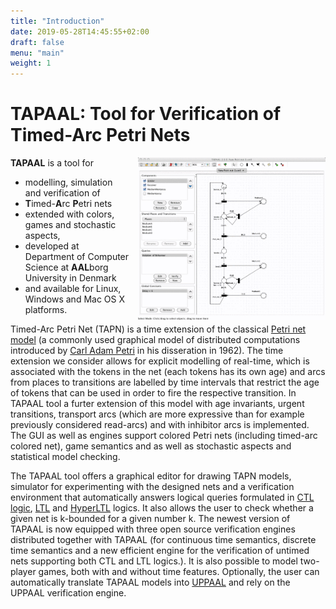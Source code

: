 ```yaml
---
title: "Introduction"
date: 2019-05-28T14:45:55+02:00
draft: false
menu: "main"
weight: 1
---
```

# TAPAAL: Tool for Verification of Timed-Arc Petri Nets

<a href="/tapaal-frontpageimage.png" target="_blank"> <img style="float:right;margin-left:1em" src="/tapaal-frontpageimage.png" width="300"/></a>

**TAPAAL** is a tool for

  * modelling, simulation and verification of
  * **T**imed-**A**rc **P**etri nets
  * extended with colors, games and stochastic aspects,
  * developed at Department of Computer Science at **AAL**borg University in Denmark
  * and available for Linux, Windows and Mac OS X platforms.

Timed-Arc Petri Net (TAPN) is a time extension of the classical [Petri net model](http://en.wikipedia.org/wiki/Petri_net) (a commonly used graphical model of distributed computations introduced by [Carl Adam Petri](http://en.wikipedia.org/wiki/Carl_Adam_Petri) in his disseration in 1962). The time extension we consider allows for explicit modelling of real-time, which is associated with the tokens in the net (each tokens has its own age) and arcs from places to transitions are labelled by time intervals that restrict the age of tokens that can be used in order to fire the respective transition. In TAPAAL tool a furter extension of this model with age invariants, urgent transitions, transport arcs (which are more expressive than for example previously considered read-arcs) and with inhibitor arcs is implemented. The GUI as well as engines support colored Petri nets (including timed-arc colored net), game semantics and as well as stochastic aspects and statistical model checking. 

The TAPAAL tool offers a graphical editor for drawing TAPN models, simulator for experimenting with the designed nets and a verification environment that automatically answers logical queries formulated in [CTL logic](http://en.wikipedia.org/wiki/Computational_tree_logic),
[LTL](https://en.wikipedia.org/wiki/Linear_temporal_logic) and [HyperLTL](https://en.wikipedia.org/wiki/Hyperproperty) logics. It also allows the user to check whether a given net is k-bounded for a given number k. The newest version of TAPAAL is now equipped with three open source verification engines distributed together with TAPAAL (for continuous time semantics, discrete time semantics and a new efficient engine for the verification of untimed nets supporting both CTL and LTL logics.).  It is also possible to model two-player games, both with and without time features. Optionally, the user can automatically translate TAPAAL models into [UPPAAL](http://www.uppaal.com/) and rely on the UPPAAL verification engine.
